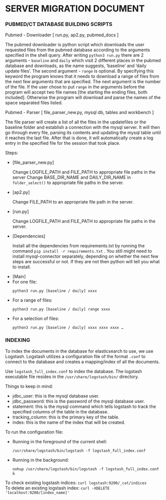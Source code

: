<h1>SERVER MIGRATION DOCUMENT </h1>
<h3>PUBMED/CT DATABASE BUILDING SCRIPTS</h3>

Pubmed - Downloader
[ run.py, ap2.py, pubmed_docs ]

The pubmed downloader is python script which downloads the user requested files from the pubmed database according to the arguments specified in the shell query. After writing `python3 run.py` there are 2 arguments - `baseline` and `daily` which visit 2 different places in the pubmed database and downloads, as the name suggests, ‘baseline’ and ‘daily update files’. The second argument - `range` is optional. By specifying this keyword the program knows that it needs to download a range of files from the next few arguments that are specified. The next argument is the number of the file. If the user chose to put `range` in the arguments before the program will accept two file names [the starting the ending files, both included]. Otherwise the program will download and parse the names of the space separated files listed.

Pubmed - Parser
[ file_parser_new.py, mysql db, tables and workbench ]

The file parser will create a list of all the files in the updatefiles or the baseline folder and establish a connection with the mysql server. It will then go through every file, parsing its contents and updating the mysql table until it reaches the last file. After that is done, it will automatically create a log entry in the specified file for the session that took place.

Steps: 
<ul>
  <li>[file_parser_new.py]</li>

Change LOGFILE_PATH and FILE_PATH to appropriate file paths in the server
Change BASE_DIR_NAME and DAILY_DIR_NAME in `folder_select()` to appropriate file paths in the server.

  <li>[ap2.py]</li>

Change FILE_PATH to an appropriate file path in the server.

  <li>[run.py]</li>

Change LOGFILE_PATH and FILE_PATH to appropriate file paths in the server.

  <li>[Dependencies]</li>

Install all the dependencies from requirements.txt by running the command `pip install -r requirements.txt` . 
You still might need to install mysql-connector separately, depending on whether the next few steps are successful or not. If they are not then python will tell you what to install.

  <li>[Main]</li>

  <li>For one file: </li>
  
    python3 run.py [baseline / daily] xxxx
  
  <li>For a range of files:</li>
  
    python3 run.py [baseline / daily] range xxxx
  
  <li>For a selection of files:</li>
  
    python3 run.py [baseline / daily] xxxx xxxx xxxx …
  
 </ul>

 <h3>INDEXING</h3>

 To index the documents in the database for elasticsearch to use, we use Logstash. Logstash utilizes a configuration file of the format `.conf` to connect to the database and creates a mapping/index of all the documents. <br>
 
 Use `logstash_full_index.conf` to index the database. The logstash executable file resides in the `/usr/share/logstash/bin/` directory. <br>

 Things to keep in mind:
 
 <ul>
    <li> jdbc_user: this is the mysql database user. </li>
    <li> jdbc_password: this is the password of the mysql database user. </li>
    <li> statement: this is the mysql command which tells logstash to track the specified columns of the table in the database. </li>
    <li> tracking_column: this is the primary key of the table. </li>
    <li> index: this is the name of the index that will be created. </li>
</ul>

To run the configuration file:

<ul>
<li>Running in the foreground of the current shell: </li>

    /usr/share/logstash/bin/logstash -f logstash_full_index.conf

<li>Running in the background: </li>

    nohup /usr/share/logstash/bin/logstash -f logstash_full_index.conf &

</ul>

To check existing logstash indices: `curl logstash:9200/_cat/indices`<br>
To delete an existing logstash index: `curl -XDELETE 'localhost:9200/[index_name]'`<br>
